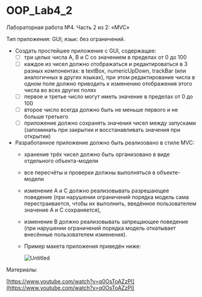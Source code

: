 # OOP_Lab4_2
Лабораторная работа №4. Часть 2 из 2: «MVC» 

Тип приложения: GUI; язык: без ограничений.

- Создать простейшее приложение с GUI, содержащее:
    - [ ]  три целых числа A, B и C со значением в пределах от 0 до 100
    - [ ]  каждое из чисел должно отображаться и редактироваться в 3 разных компонентах: в textBox, numericUpDown, trackBar (или аналогичных в других языках), при этом редактирование числа в одном поле должно приводить к изменению отображения этого числа во всех других полях
    - [ ]  первое и третье число могут иметь значение в пределах от 0 до 100
    - [ ]  второе число всегда должно быть не меньше первого и не больше третьего
    - [ ]  приложение должно сохранять значения чисел между запусками (запоминать при закрытии и восстанавливать значения при открытии)
    
- Разработанное приложение должно быть реализовано в стиле MVC:
    - хранение трёх чисел должно быть организовано в виде отдельного объекта-модели
    - все пересчёты и проверки должны выполняться в объекте-модели
    - изменение A и C должно реализовывать разрешающее поведение (при нарушении ограничений порядка модель сама перестраивается, чтобы их выполнить, введённое пользователем значение A и C сохраняется),
    - изменение B должно реализовывать запрещающее поведение (при нарушении ограничений порядка модель откатывает внесённые пользователем изменения).
    
    - Пример макета приложения приведён ниже:
        
        ![Untitled](https://s3-us-west-2.amazonaws.com/secure.notion-static.com/27c13bb7-d569-4074-9cfa-9095dd8f4d33/Untitled.png)
        

Материалы:

[https://www.youtube.com/watch?v=q0OsToAZzPI](https://www.youtube.com/watch?v=q0OsToAZzPI)
